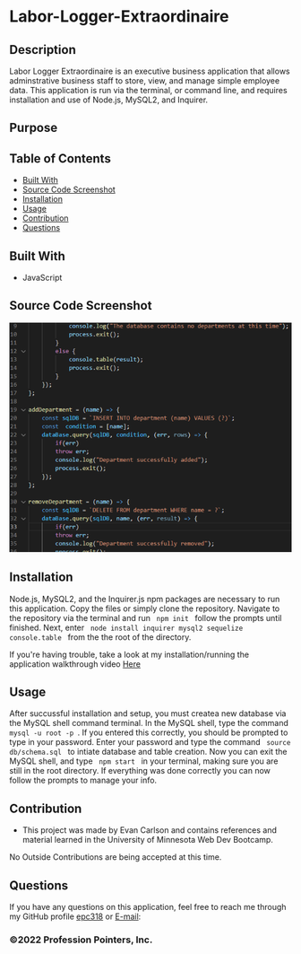# Labor-Logger-Extraordinaire
  
## Description
Labor Logger Extraordinaire is an executive business application that allows adminstrative business staff to store, view, and manage simple employee data. This application is run via the terminal, or command line, and requires installation and use of Node.js, MySQL2, and Inquirer.

## Purpose


## Table of Contents
- [Built With](#languages)
- [Source Code Screenshot](#Code)
- [Installation](#Install)
- [Usage](#Usage)
- [Contribution](#contributing)
- [Questions](#questions)

## Built With
* JavaScript

## Source Code Screenshot
![Source Code Example](Assets/Images/Code_Example.png)

## Installation
<p>Node.js, MySQL2, and the Inquirer.js npm packages are necessary to run this application. Copy the files or simply clone the repository. Navigate to the repository via the terminal and run
<code> npm init </code> follow the prompts until finished. Next, enter <code> node install inquirer mysql2 sequelize console.table </code> from the the root of the directory.</p>

If you're having trouble, take a look at my installation/running the application walkthrough video [Here]()

## Usage
<p>After succussful installation and setup, you must createa new database via the MySQL shell command terminal. In the MySQL shell, type the command <code> mysql -u root -p </code>. If you entered this correctly, you should be prompted to type in your password. Enter your password and type the command <code> source db/schema.sql </code> to intiate database and table creation. Now you can exit the MySQL shell, and type <code> npm start </code> in your terminal, making sure you are still in the root directory. If everything was done correctly you can now follow the prompts to manage your info.</p>

## Contribution
- This project was made by Evan Carlson and contains references and material learned in the University of Minnesota Web Dev Bootcamp.

No Outside Contributions are being accepted at this time.

## Questions
If you have any questions on this application, feel free to reach me through my GitHub profile [epc318](https://github.com/epc318) or [E-mail](carl4917@umn.edu):


### ©️2022  Profession Pointers, Inc.